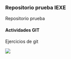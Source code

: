 ### Repositorio prueba IEXE 

Repositorio prueba 

#### Actividades GIT 

Ejercicios de git

![](./captura.png)